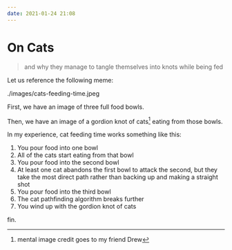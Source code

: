 ```yaml
---
date: 2021-01-24 21:08
---
```


# On Cats

> and why they manage to tangle themselves into knots while being fed

Let us reference the following meme:

./images/cats-feeding-time.jpeg

First, we have an image of three full food bowls.

Then, we have an image of a gordion knot of cats[^1] eating from those bowls.

In my experience, cat feeding time works something like this:

1. You pour food into one bowl
1. All of the cats start eating from that bowl
1. You pour food into the second bowl
1. At least one cat abandons the first bowl to attack the second, but they take the most direct path rather than backing up and making a straight shot
1. You pour food into the third bowl
1. The cat pathfinding algorithm breaks further
1. You wind up with the gordion knot of cats

fin.

[^1]: mental image credit goes to my friend Drew
